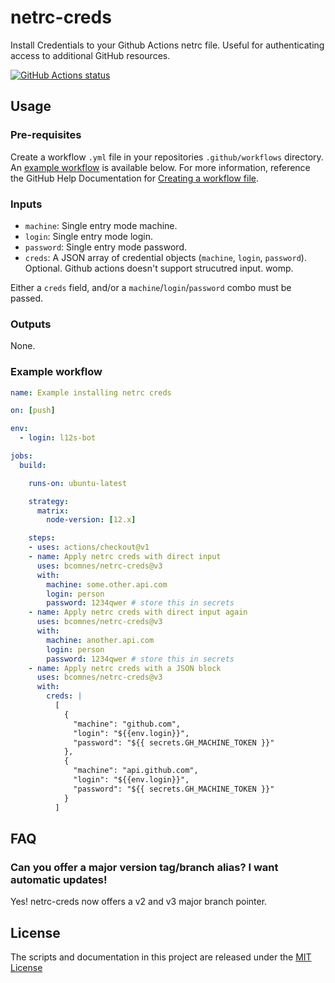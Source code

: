 # netrc-creds
Install Credentials to your Github Actions netrc file.  Useful for authenticating access to additional GitHub resources.

<a href="https://github.com/bcomnes/netrc-creds"><img alt="GitHub Actions status" src="https://github.com/bcomnes/netrc-creds/workflows/Tests/badge.svg"></a>

## Usage

### Pre-requisites
Create a workflow `.yml` file in your repositories `.github/workflows` directory. An [example workflow](#example-workflow) is available below. For more information, reference the GitHub Help Documentation for [Creating a workflow file](https://help.github.com/en/articles/configuring-a-workflow#creating-a-workflow-file).


### Inputs

- `machine`: Single entry mode machine.
- `login`: Single entry mode login.
- `password`: Single entry mode password.
- `creds`: A JSON array of credential objects (`machine`, `login`, `password`).  Optional.  Github actions doesn't support strucutred input.  womp.

Either a `creds` field, and/or a `machine`/`login`/`password` combo must be passed.

### Outputs

None.

### Example workflow

```yaml
name: Example installing netrc creds

on: [push]

env:
  - login: l12s-bot

jobs:
  build:

    runs-on: ubuntu-latest

    strategy:
      matrix:
        node-version: [12.x]

    steps:
    - uses: actions/checkout@v1
    - name: Apply netrc creds with direct input
      uses: bcomnes/netrc-creds@v3
      with:
        machine: some.other.api.com
        login: person
        password: 1234qwer # store this in secrets
    - name: Apply netrc creds with direct input again
      uses: bcomnes/netrc-creds@v3
      with:
        machine: another.api.com
        login: person
        password: 1234qwer # store this in secrets
    - name: Apply netrc creds with a JSON block
      uses: bcomnes/netrc-creds@v3
      with:
        creds: |
          [
            {
              "machine": "github.com",
              "login": "${{env.login}}",
              "password": "${{ secrets.GH_MACHINE_TOKEN }}"
            },
            {
              "machine": "api.github.com",
              "login": "${{env.login}}",
              "password": "${{ secrets.GH_MACHINE_TOKEN }}"
            }
          ]
```

## FAQ

### Can you offer a major version tag/branch alias?  I want automatic updates!

Yes! netrc-creds now offers a v2 and v3 major branch pointer. 

## License
The scripts and documentation in this project are released under the [MIT License](LICENSE)
